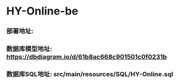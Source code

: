 # HY-Online-be

### 部署地址:

### 数据库模型地址: https://dbdiagram.io/d/61b8ac668c901501c0f0231b

### 数据库SQL地址: src/main/resources/SQL/HY-Online.sql